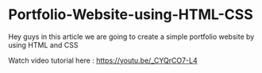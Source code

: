 # Portfolio-Website-using-HTML-CSS
Hey guys in this article we are going to create a simple portfolio website by using HTML and CSS

Watch video tutorial here : https://youtu.be/_CYQrCO7-L4
